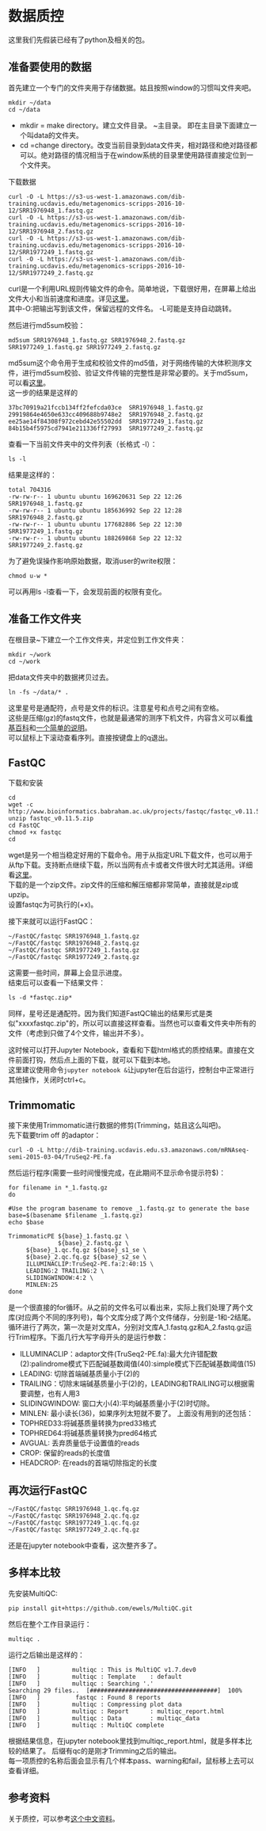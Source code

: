 # 数据质控

这里我们先假装已经有了python及相关的包。  


## 准备要使用的数据

首先建立一个专门的文件夹用于存储数据。姑且按照window的习惯叫文件夹吧。
```
mkdir ~/data
cd ~/data
```
* mkdir = make directory。建立文件目录。  ~主目录。 即在主目录下面建立一个叫data的文件夹。  
* cd =change directory。改变当前目录到data文件夹，相对路径和绝对路径都可以。绝对路径的情况相当于在window系统的目录里使用路径直接定位到一个文件夹。

下载数据
```
curl -O -L https://s3-us-west-1.amazonaws.com/dib-training.ucdavis.edu/metagenomics-scripps-2016-10-12/SRR1976948_1.fastq.gz
curl -O -L https://s3-us-west-1.amazonaws.com/dib-training.ucdavis.edu/metagenomics-scripps-2016-10-12/SRR1976948_2.fastq.gz
curl -O -L https://s3-us-west-1.amazonaws.com/dib-training.ucdavis.edu/metagenomics-scripps-2016-10-12/SRR1977249_1.fastq.gz
curl -O -L https://s3-us-west-1.amazonaws.com/dib-training.ucdavis.edu/metagenomics-scripps-2016-10-12/SRR1977249_2.fastq.gz
```
curl是一个利用URL规则传输文件的命令。简单地说，下载很好用，在屏幕上给出文件大小和当前速度和进度。详见[这里](http://man.linuxde.net/curl)。  
其中-O:把输出写到该文件，保留远程的文件名。 -L可能是支持自动跳转。

然后进行md5sum校验：
```
md5sum SRR1976948_1.fastq.gz SRR1976948_2.fastq.gz SRR1977249_1.fastq.gz SRR1977249_2.fastq.gz
```
md5sum这个命令用于生成和校验文件的md5值，对于网络传输的大体积测序文件，进行md5sum校验、验证文件传输的完整性是非常必要的。关于md5sum，可以看[这里](https://blog.csdn.net/hxHardway/article/details/78088640)。  
这一步的结果是这样的
```
37bc70919a21fccb134ff2fefcda03ce  SRR1976948_1.fastq.gz
29919864e4650e633cc409688b9748e2  SRR1976948_2.fastq.gz
ee25ae14f84308f972cebd42e55502dd  SRR1977249_1.fastq.gz
84b15b4f5975cd7941e211336ff27993  SRR1977249_2.fastq.gz
```

查看一下当前文件夹中的文件列表（长格式 -l）：
```
ls -l
```
结果是这样的：
```
total 704316
-rw-rw-r-- 1 ubuntu ubuntu 169620631 Sep 22 12:26 SRR1976948_1.fastq.gz
-rw-rw-r-- 1 ubuntu ubuntu 185636992 Sep 22 12:28 SRR1976948_2.fastq.gz
-rw-rw-r-- 1 ubuntu ubuntu 177682886 Sep 22 12:30 SRR1977249_1.fastq.gz
-rw-rw-r-- 1 ubuntu ubuntu 188269868 Sep 22 12:32 SRR1977249_2.fastq.gz
```

为了避免误操作影响原始数据，取消user的write权限：
```
chmod u-w *
```
可以再用ls -l查看一下，会发现前面的权限有变化。

## 准备工作文件夹
在根目录~下建立一个工作文件夹，并定位到工作文件夹：
```
mkdir ~/work
cd ~/work
```
把data文件夹中的数据拷贝过去。
```
ln -fs ~/data/* .
```
这里星号是通配符，点号是文件的标识。注意星号和点号之间有空格。  
这些是压缩(gz)的fastq文件，也就是最通常的测序下机文件，内容含义可以看[维基百科](https://en.wikipedia.org/wiki/FASTQ_format)和[一个简单的说明](https://blog.csdn.net/GodSunshine/article/details/51946165)。  
可以鼠标上下滚动查看序列。直接按键盘上的q退出。

## FastQC

下载和安装
```
cd
wget -c http://www.bioinformatics.babraham.ac.uk/projects/fastqc/fastqc_v0.11.5.zip
unzip fastqc_v0.11.5.zip
cd FastQC
chmod +x fastqc
cd
``` 
wget是另一个相当稳定好用的下载命令。用于从指定URL下载文件，也可以用于从ftp下载。支持断点继续下载，所以当网有点卡或者文件很大时尤其适用。详细看[这里](http://man.linuxde.net/wget)。   
下载的是一个zip文件。zip文件的压缩和解压缩都非常简单，直接就是zip或upzip。  
设置fastqc为可执行的(+x)。  

接下来就可以运行FastQC：
```
~/FastQC/fastqc SRR1976948_1.fastq.gz
~/FastQC/fastqc SRR1976948_2.fastq.gz
~/FastQC/fastqc SRR1977249_1.fastq.gz
~/FastQC/fastqc SRR1977249_2.fastq.gz
```
这需要一些时间，屏幕上会显示进度。  
结束后可以查看一下结果文件：
```
ls -d *fastqc.zip*
```
同样，星号还是通配符。因为我们知道FastQC输出的结果形式是类似"xxxxfastqc.zip"的，所以可以直接这样查看。当然也可以查看文件夹中所有的文件（考虑到只做了4个文件，输出并不多）。

这时候可以打开Jupyter Notebook，查看和下载html格式的质控结果。直接在文件前面打钩，然后点上面的下载，就可以下载到本地。  
这里建议使用命令```jupyter notebook &```让jupyter在后台运行，控制台中正常进行其他操作，关闭时ctrl+c。  

## Trimmomatic
接下来使用Trimmomatic进行数据的修剪(Trimming，姑且这么叫吧)。  
先下载要trim off 的adaptor：
```
curl -O -L http://dib-training.ucdavis.edu.s3.amazonaws.com/mRNAseq-semi-2015-03-04/TruSeq2-PE.fa
```
然后运行程序(需要一些时间慢慢完成，在此期间不显示命令提示符$)：
```
for filename in *_1.fastq.gz
do

#Use the program basename to remove _1.fastq.gz to generate the base
base=$(basename $filename _1.fastq.gz)
echo $base

TrimmomaticPE ${base}_1.fastq.gz \
              ${base}_2.fastq.gz \
     ${base}_1.qc.fq.gz ${base}_s1_se \
     ${base}_2.qc.fq.gz ${base}_s2_se \
     ILLUMINACLIP:TruSeq2-PE.fa:2:40:15 \
     LEADING:2 TRAILING:2 \
     SLIDINGWINDOW:4:2 \
     MINLEN:25
done
```
是一个很直接的for循环。从之前的文件名可以看出来，实际上我们处理了两个文库(对应两个不同的序列号)，每个文库分成了两个文件储存，分别是-1和-2结尾。循环进行了两次，第一次是对文库A，分别对文库A_1.fastq.gz和A_2.fastq.gz运行Trim程序。下面几行大写字母开头的是运行参数：
* ILLUMINACLIP：adaptor文件(TruSeq2-PE.fa):最大允许错配数(2):palindrome模式下匹配碱基数阈值(40):simple模式下匹配碱基数阈值(15)
* LEADING: 切除首端碱基质量小于(2)的
* TRAILING：切除末端碱基质量小于(2)的，LEADING和TRAILING可以根据需要调整，也有人用3
* SLIDINGWINDOW: 窗口大小(4):平均碱基质量小于(2)时切除。
* MINLEN: 最小读长(36)，如果序列太短就不要了。
上面没有用到的还包括：
* TOPHRED33:将碱基质量转换为pred33格式
* TOPHRED64:将碱基质量转换为pred64格式
* AVGUAL: 丢弃质量低于设置值的reads
* CROP: 保留的reads的长度值
* HEADCROP: 在reads的首端切除指定的长度

## 再次运行FastQC
```
~/FastQC/fastqc SRR1976948_1.qc.fq.gz
~/FastQC/fastqc SRR1976948_2.qc.fq.gz
~/FastQC/fastqc SRR1977249_1.qc.fq.gz
~/FastQC/fastqc SRR1977249_2.qc.fq.gz
```
还是在jupyter notebook中查看，这次整齐多了。

## 多样本比较
先安装MultiQC:
```
pip install git+https://github.com/ewels/MultiQC.git
```
然后在整个工作目录运行：
```
multiqc .
```
运行之后输出是这样的：
```
[INFO   ]         multiqc : This is MultiQC v1.7.dev0
[INFO   ]         multiqc : Template    : default
[INFO   ]         multiqc : Searching '.'
Searching 29 files..  [####################################]  100%
[INFO   ]          fastqc : Found 8 reports
[INFO   ]         multiqc : Compressing plot data
[INFO   ]         multiqc : Report      : multiqc_report.html
[INFO   ]         multiqc : Data        : multiqc_data
[INFO   ]         multiqc : MultiQC complete
```
根据结果信息，在jupyter notebook里找到multiqc_report.html，就是多样本比较的结果了。
后缀有qc的是刚才Trimming之后的输出。  
每一项质控的名称后面会显示有几个样本pass、warning和fail，鼠标移上去可以查看详细。



## 参考资料
关于质控，可以参考[这个中文资料](http://www.360doc.com/content/17/0717/11/44784011_672199078.shtml)。

